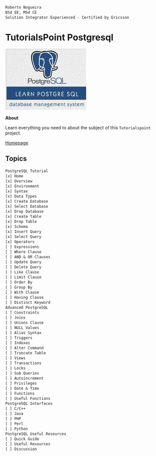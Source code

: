 ```
Roberto Nogueira  
BSd EE, MSd CE
Solution Integrator Experienced - Certified by Ericsson
```
# TutorialsPoint Postgresql

![tutorialspoint image](images/tutorialspoint.png)

**About**

Learn everything you need to about the subject of this `Tutorialspoint` project.

[Homepage](https://www.tutorialspoint.com//postgresql/index.htm)

## Topics
```
PostgreSQL Tutorial
[x] Home
[x] Overview
[x] Environment
[x] Syntax
[x] Data Types
[x] Create Database
[x] Select Database
[x] Drop Database
[x] Create Table
[x] Drop Table
[x] Schema
[x] Insert Query
[x] Select Query
[x] Operators
[ ] Expressions
[ ] Where Clause
[ ] AND & OR Clauses
[ ] Update Query
[ ] Delete Query
[ ] Like Clause
[ ] Limit Clause
[ ] Order By
[ ] Group By
[ ] With Clause
[ ] Having Clause
[ ] Distinct Keyword
Advanced PostgreSQL
[ ] Constraints
[ ] Joins
[ ] Unions Clause
[ ] NULL Values
[ ] Alias Syntax
[ ] Triggers
[ ] Indexes
[ ] Alter Command
[ ] Truncate Table
[ ] Views
[ ] Transactions
[ ] Locks
[ ] Sub Queries
[ ] Autoincrement
[ ] Privileges
[ ] Date & Time
[ ] Functions
[ ] Useful Functions
PostgreSQL Interfaces
[ ] C/C++
[ ] Java
[ ] PHP
[ ] Perl
[ ] Python
PostgreSQL Useful Resources
[ ] Quick Guide
[ ] Useful Resources
[ ] Discussion
```
